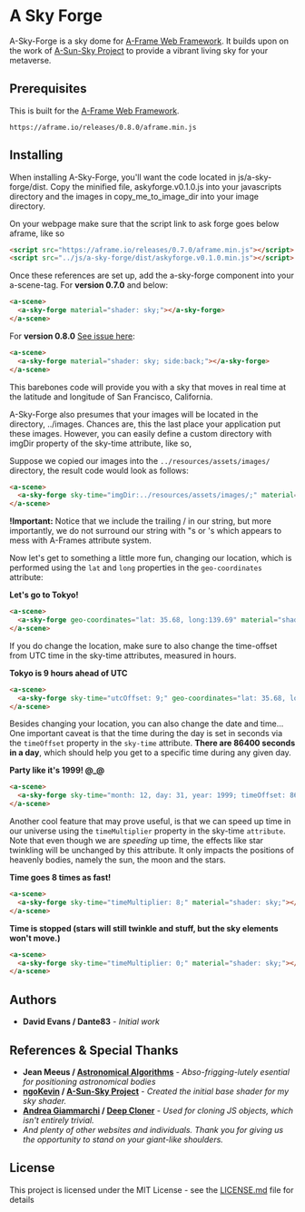 # A Sky Forge

A-Sky-Forge is a sky dome for [A-Frame Web Framework](https://aframe.io/). It builds upon on the work of [A-Sun-Sky Project](https://github.com/ngokevin/kframe/tree/master/components/sun-sky) to provide a vibrant living sky for your metaverse.

## Prerequisites

This is built for the [A-Frame Web Framework](https://aframe.io/).

`https://aframe.io/releases/0.8.0/aframe.min.js`

## Installing

When installing A-Sky-Forge, you'll want the code located in js/a-sky-forge/dist.
Copy the minified file, askyforge.v0.1.0.js into your javascripts directory and the images in copy_me_to_image_dir into your image directory.

On your webpage make sure that the script link to ask forge goes below aframe, like so

```html
<script src="https://aframe.io/releases/0.7.0/aframe.min.js"></script>
<script src="../js/a-sky-forge/dist/askyforge.v0.1.0.min.js"></script>
```

Once these references are set up, add the a-sky-forge component into your a-scene-tag.
For **version 0.7.0** and below:

```html
<a-scene>
  <a-sky-forge material="shader: sky;"></a-sky-forge>
</a-scene>
```

For **version 0.8.0** [See issue here](https://github.com/aframevr/aframe/issues/3428):
```html
<a-scene>
  <a-sky-forge material="shader: sky; side:back;"></a-sky-forge>
</a-scene>
```

This barebones code will provide you with a sky that moves in real time at the latitude and longitude of San Francisco, California.

A-Sky-Forge also presumes that your images will be located in the directory, ../images. Chances are, this the last place your application put these images. However, you can easily define a custom directory with imgDir property of the sky-time attribute, like so,

Suppose we copied our images into the `../resources/assets/images/` directory, the result code would look as follows:
```html
<a-scene>
  <a-sky-forge sky-time="imgDir:../resources/assets/images/;" material="shader: sky;"></a-sky-forge>
</a-scene>
```

**!Important:** Notice that we include the trailing / in our string, but more importantly, we do not surround our string with "s or 's which appears to mess with A-Frames attribute system.

Now let's get to something a little more fun, changing our location, which is performed using the `lat` and `long` properties in the `geo-coordinates` attribute:

**Let's go to Tokyo!**
```html
<a-scene>
  <a-sky-forge geo-coordinates="lat: 35.68, long:139.69" material="shader: sky;"></a-sky-forge>
</a-scene>
```

If you do change the location, make sure to also change the time-offset from UTC time in the sky-time attributes, measured in hours.

**Tokyo is 9 hours ahead of UTC**
```html
<a-scene>
  <a-sky-forge sky-time="utcOffset: 9;" geo-coordinates="lat: 35.68, long:139.69" material="shader: sky;"></a-sky-forge>
</a-scene>
```

Besides changing your location, you can also change the date and time...
One important caveat is that the time during the day is set in seconds via the `timeOffset` property in the `sky-time` attribute.
**There are 86400 seconds in a day**, which should help you get to a specific time during any given day.

**Party like it's 1999! @_@**
```html
<a-scene>
  <a-sky-forge sky-time="month: 12, day: 31, year: 1999; timeOffset: 86390" material="shader: sky;"></a-sky-forge>
</a-scene>
```

Another cool feature that may prove useful, is that we can speed up time in our universe using the `timeMultiplier` property in the sky-time `attribute`. Note that even though we are *speeding* up time, the effects like star twinkling will be unchanged by this attribute. It only impacts the positions of heavenly bodies, namely the sun, the moon and the stars.

**Time goes 8 times as fast!**
```html
<a-scene>
  <a-sky-forge sky-time="timeMultiplier: 8;" material="shader: sky;"></a-sky-forge>
</a-scene>
```

**Time is stopped (stars will still twinkle and stuff, but the sky elements won't move.)**
```html
<a-scene>
  <a-sky-forge sky-time="timeMultiplier: 0;" material="shader: sky;"></a-sky-forge>
</a-scene>
```

## Authors
* **David Evans / Dante83** - *Initial work*

## References & Special Thanks
* **Jean Meeus / [Astronomical Algorithms](http://www.willbell.com/math/mc1.htm)** - *Abso-frigging-lutely esential for positioning astronomical bodies*
* **[ngoKevin](https://www.npmjs.com/~ngokevin) / [A-Sun-Sky Project](https://github.com/ngokevin/kframe/tree/master/components/sun-sky)** - *Created the initial base shader for my sky shader.*
* **[Andrea Giammarchi](https://github.com/WebReflection) / [Deep Cloner](https://github.com/WebReflection/cloner)** - *Used for cloning JS objects, which isn't entirely trivial.*
* *And plenty of other websites and individuals. Thank you for giving us the opportunity to stand on your giant-like shoulders.*

## License

This project is licensed under the MIT License - see the [LICENSE.md](LICENSE.md) file for details
